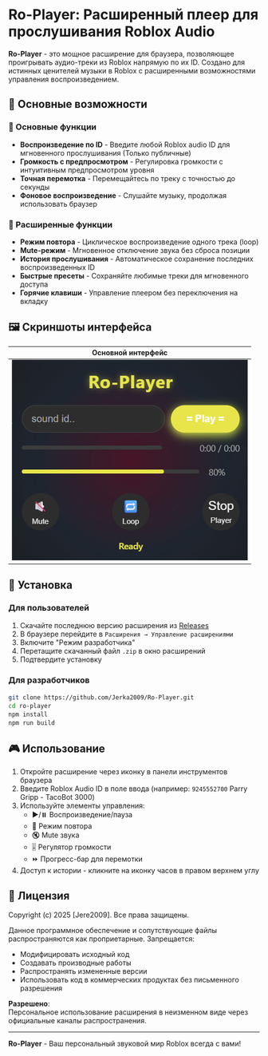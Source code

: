 # Ro-Player: Расширенный плеер для прослушивания Roblox Audio

**Ro-Player** - это мощное расширение для браузера, позволяющее проигрывать аудио-треки из Roblox напрямую по их ID. Создано для истинных ценителей музыки в Roblox с расширенными возможностями управления воспроизведением.

## 🌟 Основные возможности

### 🎵 Основные функции
- **Воспроизведение по ID** - Введите любой Roblox audio ID для мгновенного прослушивания (Только публичные)
- **Громкость с предпросмотром** - Регулировка громкости с интуитивным предпросмотром уровня
- **Точная перемотка** - Перемещайтесь по треку с точностью до секунды
- **Фоновое воспроизведение** - Слушайте музыку, продолжая использовать браузер

### 🔧 Расширенные функции
- **Режим повтора** - Циклическое воспроизведение одного трека (loop)
- **Mute-режим** - Мгновенное отключение звука без сброса позиции
- **История прослушивания** - Автоматическое сохранение последних воспроизведенных ID
- **Быстрые пресеты** - Сохраняйте любимые треки для мгновенного доступа
- **Горячие клавиши** - Управление плеером без переключения на вкладку

## 🖼️ Скриншоты интерфейса

| Основной интерфейс |
|--------------------|
| ![Main UI](https://github.com/Jerka2009/ProjectLasariaSA/raw/refs/heads/main/photo_2025-08-15_14-03-04.jpg)

## 🚀 Установка

### Для пользователей
1. Скачайте последнюю версию расширения из [Releases](https://github.com/Jerka2009/Ro-Player/releases)
2. В браузере перейдите в `Расширения → Управление расширениями`
3. Включите "Режим разработчика"
4. Перетащите скачанный файл `.zip` в окно расширений
5. Подтвердите установку

### Для разработчиков
```bash
git clone https://github.com/Jerka2009/Ro-Player.git
cd ro-player
npm install
npm run build
```

## 🎮 Использование

1. Откройте расширение через иконку в панели инструментов браузера
2. Введите Roblox Audio ID в поле ввода (например: `9245552700` Parry Gripp - TacoBot 3000)
3. Используйте элементы управления:
   - ▶️/⏸️ Воспроизведение/пауза
   - 🔁 Режим повтора
   - 🔇 Mute звука
   - 🎚️ Регулятор громкости
   - ⏩ Прогресс-бар для перемотки
4. Доступ к истории - кликните на иконку часов в правом верхнем углу

## 📜 Лицензия

Copyright (c) 2025 [Jere2009]. Все права защищены.

Данное программное обеспечение и сопутствующие файлы распространяются как проприетарные. Запрещается:

- Модифицировать исходный код
- Создавать производные работы
- Распространять измененные версии
- Использовать код в коммерческих продуктах без письменного разрешения

**Разрешено**:  
Персональное использование расширения в неизменном виде через официальные каналы распространения.

---

**Ro-Player** - Ваш персональный звуковой мир Roblox всегда с вами!
